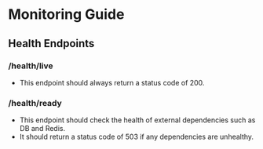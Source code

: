 # Monitoring Guide

## Health Endpoints

### /health/live
- This endpoint should always return a status code of 200.

### /health/ready
- This endpoint should check the health of external dependencies such as DB and Redis.
- It should return a status code of 503 if any dependencies are unhealthy.